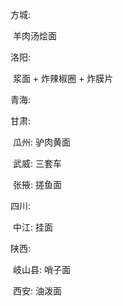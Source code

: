 方城:

​	羊肉汤烩面

洛阳:

​	浆面 + 炸辣椒圈 + 炸膜片

青海:

甘肃:

​	瓜州: 驴肉黄面

​	武威: 三套车

​	张掖: 搓鱼面

四川:

​	中江: 挂面

陕西:

​	岐山县: 哨子面

​	西安: 油泼面